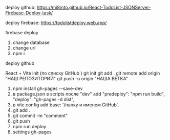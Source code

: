 deploy github: https://mi8mto.github.io/React-TodoList-JSONServer-Firebase-Deploy-task/

deploy firebase: https://todolistdeploy.web.app/

firebase deploy

1. change database
2. change url
3. npm i

deploy github

React + Vite
init (по списку GitHub ) git init git add . git remote add origin "НАШ РЕПОЗИТОРИЙ" git push -u origin "НАША ВЕТКА"

1. npm install gh-pages --save-dev
2. в package.json в scripts после "dev" add "predeploy": "npm run build", "deploy": "gh-pages -d dist",
3. в vite.config add base: '/папку и именем GitHub',
4. git add .
5. git commit -m "comment"
6. git push
7. npm run deploy
8. settings gh-pages
